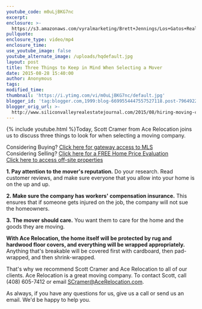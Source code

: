 ```yaml
---
youtube_code: m0uLjBKG7nc
excerpt:
enclosure: >-
  https://s3.amazonaws.com/vyralmarketing/Brett+Jennings/Los+Gatos+Real+Estate+Agent+What+to+look+for+when+hiring+a+moving+company.mp4
pullquote:
enclosure_type: video/mp4
enclosure_time:
use_youtube_image: false
youtube_alternate_image: /uploads/hqdefault.jpg
layout: post
title: Three Things to Keep in Mind When Selecting a Mover
date: 2015-08-28 15:40:00
author: Anonymous
tags:
modified_time:
thumbnail: 'https://i.ytimg.com/vi/m0uLjBKG7nc/default.jpg'
blogger_id: 'tag:blogger.com,1999:blog-6699554447557527118.post-7964922315440838049'
blogger_orig_url: >-
  http://www.siliconvalleyrealestatejournal.com/2015/08/hiring-moving-company.html
---
```


{% include youtube.html %}Today, Scott Cramer from Ace Relocation joins us to discuss three things to look for when selecting a moving company.

<div class="post-cta">
Considering Buying? <a href="http://www.siliconvalleyrealestatesearch.com/?utm_source=BLOG&amp;utm_campaign=Video+Blog&amp;utm_medium=referral" target="_blank">Click here for gateway access to MLS</a><br />
Considering Selling? <a href="http://www.siliconvalleyrealestatesearch.com/home-valuation/?utm_source=VYRAL&amp;utm_campaign=Vyral+Emails+&amp;utm_medium=referral" target="_blank">Click here for a FREE Home Price Evaluation</a><br />
<a href="https://www.siliconvalleyrealestatesearch.com/off-market-list/" target="_blank">Click here to access off-site properties</a>
</div>

**1. Pay attention to the mover's reputation.** Do your research. Read customer reviews, and make sure everyone that you allow into your home is on the up and up.

**2. Make sure the company has workers' compensation insurance.** This ensures that if someone gets injured on the job, the company will not sue the homeowners.

**3. The mover should care.** You want them to care for the home and the goods they are moving.

**With Ace Relocation, the home itself will be protected by rug and hardwood floor covers, and everything will be wrapped appropriately.** Anything that's breakable will be covered first with cardboard, then pad-wrapped, and then shrink-wrapped.

That's why we recommend Scott Cramer and Ace Relocation to all of our clients. Ace Relocation is a great moving company. To contact Scott, call (408) 605-7412 or email SCramer@AceRelocation.com.

As always, if you have any questions for us, give us a call or send us an email. We'd be happy to help you.
